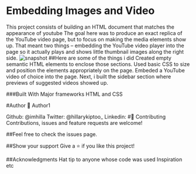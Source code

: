 # Embedding Images and Video
This project consists of building an HTML document that matches the appearance of youtube
The goal here was to produce an exact replica of the YouTube video page, but to focus on making the media elements show up.
That meant two things – embedding the YouTube video player into the page so it actually plays and shows little thumbnail images along the right side.
![snapshot](https://raw.githubusercontent.com/imhilla/youtubeclone/feature/youtubeclone/img/youtubeclonesnapshot.PNG)
##Here are some of the things i did
Created empty semantic HTML elements to enclose those sections.
Used basic CSS to size and position the elements appropriately on the page. 
Embeded a YouTube video of choice into the page.
Next, i built the sidebar section where previews of suggested videos showed up. 

###Built With
Major frameworks
HTML and CSS

#Author
👤 Author1

Github: @imhilla
Twitter: @hillarykiptoo_
Linkedin: 
#🤝 Contributing
Contributions, issues and feature requests are welcome!

##Feel free to check the issues page.

##Show your support
Give a ⭐️ if you like this project!

##Acknowledgments
Hat tip to anyone whose code was used
Inspiration
etc 
 